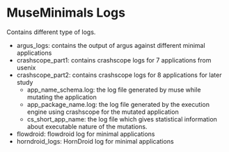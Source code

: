 # MuseMinimals Logs
Contains different type of logs.

- argus_logs: contains the output of argus against different minimal applications
- crashscope_part1: contains crashscope logs for 7 applications from usenix 
- crashscope_part2: contains crashscope logs for 8 applications for later study
  - app_name_schema.log: the log file generated by muse while mutating the application
  - app_package_name.log: the log file generated by the execution engine using crashscope for the mutated application
  - cs_short_app_name: the log file which gives statistical information about executable nature of the mutations.
- flowdroid: flowdroid log for minimal applications
- horndroid_logs: HornDroid log for minimal applications